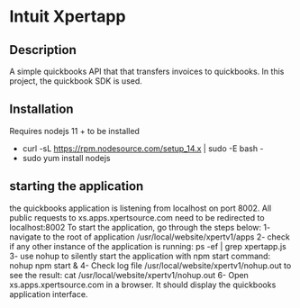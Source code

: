 # Intuit Xpertapp

## Description
A simple  quickbooks API that that transfers invoices to quickbooks. In this project, the quickbook SDK is used.

## Installation
Requires nodejs 11 + to be installed
- curl -sL https://rpm.nodesource.com/setup_14.x | sudo -E bash -
- sudo yum install nodejs

## starting the application
the quickbooks application is listening from localhost on port 8002. All public requests to xs.apps.xpertsource.com need to be redirected to localhost:8002
To start the application, go through the steps below:
1- navigate to the root of application /usr/local/website/xpertv1/apps
2- check if any other instance of the application is running: ps -ef | grep xpertapp.js
3- use nohup to silently start the application with npm start command: nohup npm start &
4- Check log file /usr/local/website/xpertv1/nohup.out to see the result: cat /usr/local/website/xpertv1/nohup.out
6- Open xs.apps.xpertsource.com in a browser. It should display the quickbooks application interface.

